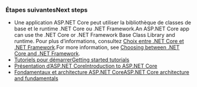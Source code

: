 ### <a name="next-steps"></a><span data-ttu-id="0c314-101">Étapes suivantes</span><span class="sxs-lookup"><span data-stu-id="0c314-101">Next steps</span></span>

* <span data-ttu-id="0c314-102">Une application ASP.NET Core peut utiliser la bibliothèque de classes de base et le runtime .NET Core ou .NET Framework.</span><span class="sxs-lookup"><span data-stu-id="0c314-102">An ASP.NET Core app can use the .NET Core or .NET Framework Base Class Library and runtime.</span></span> <span data-ttu-id="0c314-103">Pour plus d’informations, consultez [Choix entre .NET Core et .NET Framework](/dotnet/articles/standard/choosing-core-framework-server).</span><span class="sxs-lookup"><span data-stu-id="0c314-103">For more information, see [Choosing between .NET Core and .NET Framework](/dotnet/articles/standard/choosing-core-framework-server).</span></span>
* [<span data-ttu-id="0c314-104">Tutoriels pour démarrer</span><span class="sxs-lookup"><span data-stu-id="0c314-104">Getting started tutorials</span></span>](xref:tutorials/index)
* [<span data-ttu-id="0c314-105">Présentation d’ASP.NET Core</span><span class="sxs-lookup"><span data-stu-id="0c314-105">Introduction to ASP.NET Core</span></span>](xref:index) 
* [<span data-ttu-id="0c314-106">Fondamentaux et architecture ASP.NET Core</span><span class="sxs-lookup"><span data-stu-id="0c314-106">ASP.NET Core architecture and fundamentals</span></span>](xref:fundamentals/index)
